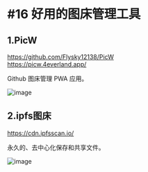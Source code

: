 # #16 好用的图床管理工具

## 1.PicW

https://github.com/Flysky12138/PicW  
https://picw.4everland.app/  

Github 图床管理 PWA 应用。

![image](https://imgurl.zishu.me/images/image.2svgu0trxp00.webp)

## 2.ipfs图床

https://cdn.ipfsscan.io/

永久的、去中心化保存和共享文件。

![image](https://imgurl.zishu.me/images/image.3c1zue293dg0.png)